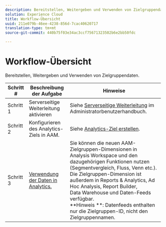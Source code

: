```yaml
---
description: Bereitstellen, Weitergeben und Verwenden von Zielgruppendaten.
solution: Experience Cloud
title: Workflow-Übersicht
uuid: 211e079b-46ee-4238-856d-7cac40620717
translation-type: tm+mt
source-git-commit: 440b75f03e34ac3ccf75671323502b6e2bb50fdc

---
```



# Workflow-Übersicht

Bereitstellen, Weitergeben und Verwenden von Zielgruppendaten.

| Schritt # | Beschreibung der Aufgabe | Hinweise |
|--- |--- |--- |
| Schritt 1 | Serverseitige Weiterleitung aktivieren | Siehe [Serverseitige Weiterleitung](/help/admin/admin/c-server-side-forwarding/ssf.md) im Administratorbenutzerhandbuch. |
| Schritt 2 | Konfigurieren des Analytics-Ziels in AAM. | Siehe [Analytics-Ziel erstellen](https://marketing.adobe.com/resources/help/en_US/aam/create-analytics-destination.html). |
| Schritt 3 | [Verwendung der Daten in Analytics.](/help/integrate/c-audience-analytics/c-workflow/use-audience-data-analytics.md) | Sie können die neuen AAM-Zielgruppen-Dimensionen in Analysis Workspace und den dazugehörigen Funktionen nutzen (Segmentvergleich, Fluss, Venn etc.). <br>Die Zielgruppen-Dimension ist außerdem in Reports &amp; Analytics, Ad Hoc Analysis, Report Builder, Data Warehouse und Daten-Feeds verfügbar. <br>**Hinweis **:  Datenfeeds enthalten nur die Zielgruppen-ID, nicht den Zielgruppennamen. |
